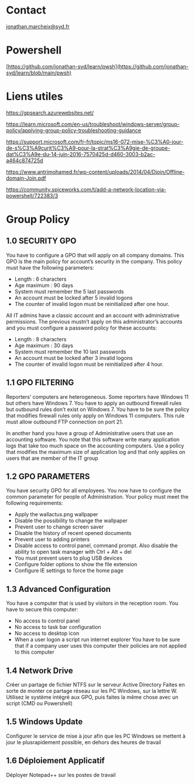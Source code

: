 # Contact

jonathan.marcheix@syd.fr

# Powershell

[https://github.com/jonathan-syd/learn/pwsh](https://github.com/jonathan-syd/learn/blob/main/pwsh)

# Liens utiles 

https://gpsearch.azurewebsites.net/

https://learn.microsoft.com/en-us/troubleshoot/windows-server/group-policy/applying-group-policy-troubleshooting-guidance

https://support.microsoft.com/fr-fr/topic/ms16-072-mise-%C3%A0-jour-de-s%C3%A9curit%C3%A9-pour-la-strat%C3%A9gie-de-groupe-dat%C3%A9e-du-14-juin-2016-7570425d-d460-3003-b2ac-a464c874725d

https://www.antrimohamed.fr/wp-content/uploads/2014/04/Djoin/Offline-domain-Join.pdf

https://community.spiceworks.com/t/add-a-network-location-via-powershell/722383/3

# Group Policy 

## 1.0 SECURITY GPO

You have to configure a GPO that will apply on all company domains.
This GPO is the main policy for account’s security in the company.
This policy must have the following parameters:
- Length : 6 characters
- Age maximum : 90 days
- System must remember the 5 last passwords
- An account must be locked after 5 invalid logons
- The counter of invalid logon must be reinitialized after one hour.
  
All IT admins have a classic account and an account with administrative permissions.
The previous mustn’t apply on this administrator’s accounts and you must configure a password
policy for these accounts:
- Length : 8 characters
- Age maximum : 30 days
- System must remember the 10 last passwords
- An account must be locked after 3 invalid logons
- The counter of invalid logon must be reinitialized after 4 hour.


## 1.1 GPO FILTERING

Reporters’ computers are heterogeneous. Some reporters have Windows 11 but others have
Windows 7.
You have to apply an outbound firewall rules but outbound rules don’t exist on Windows 7. You
have to be sure the policy that modifies firewall rules only apply on Windows 11 computers.
This rule must allow outbound FTP connection on port 21.
  
In another hand you have a group of Administrative users that use an accounting software. You note that this software write many application logs that take too much space on the accounting
computers. Use a policy that modifies the maximum size of application log and that only applies on users that are member of the IT group

## 1.2 GPO PARAMETERS

You have security GPO for all employees. You now have to configure the common parameter for
people of Administration.
Your policy must meet the following requirements:
- Apply the wallactus.png wallpaper
- Disable the possibility to change the wallpaper
- Prevent user to change screen saver
- Disable the history of recent opened documents
- Prevent user to adding printers
- Disable access to control panel, command prompt. Also disable the ability to open task manager with Ctrl + Alt + del
- You must prevent users to plug USB devices
- Configure folder options to show the file extension
- Configure IE settings to force the home page

## 1.3 Advanced Configuration

You have a computer that is used by visitors in the reception room.
You have to secure this computer:
- No access to control panel
- No access to task bar configuration
- No access to desktop icon
- When a user logon a script run internet explorer
You have to be sure that if a company user uses this computer their policies are not applied to this computer


## 1.4 Network Drive

Créer un partage de fichier NTFS sur le serveur Active Directory
Faites en sorte de monter ce partage réseau sur les PC Windows, sur la lettre W.
Utilisez le système intégré aux GPO, puis faites la même chose avec un script (CMD ou Powershell)

## 1.5 Windows Update

Configurer le service de mise à jour afin que les PC Windows se mettent à jour le plusrapidement possible, en dehors des heures de travail

## 1.6 Déploiement Applicatif

Déployer Notepad++ sur les postes de travail
